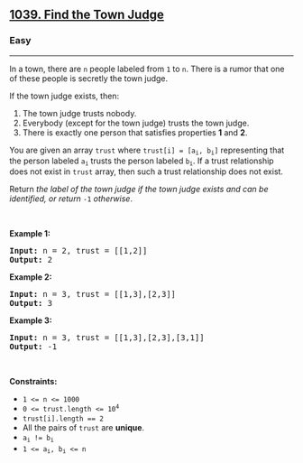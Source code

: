 <h2><a href="https://leetcode.com/problems/find-the-town-judge">1039. Find the Town Judge</a></h2><h3>Easy</h3><hr><p>In a town, there are <code>n</code> people labeled from <code>1</code> to <code>n</code>. There is a rumor that one of these people is secretly the town judge.</p>

<p>If the town judge exists, then:</p>

<ol>
	<li>The town judge trusts nobody.</li>
	<li>Everybody (except for the town judge) trusts the town judge.</li>
	<li>There is exactly one person that satisfies properties <strong>1</strong> and <strong>2</strong>.</li>
</ol>

<p>You are given an array <code>trust</code> where <code>trust[i] = [a<sub>i</sub>, b<sub>i</sub>]</code> representing that the person labeled <code>a<sub>i</sub></code> trusts the person labeled <code>b<sub>i</sub></code>. If a trust relationship does not exist in <code>trust</code> array, then such a trust relationship does not exist.</p>

<p>Return <em>the label of the town judge if the town judge exists and can be identified, or return </em><code>-1</code><em> otherwise</em>.</p>

<p>&nbsp;</p>
<p><strong class="example">Example 1:</strong></p>

<pre>
<strong>Input:</strong> n = 2, trust = [[1,2]]
<strong>Output:</strong> 2
</pre>

<p><strong class="example">Example 2:</strong></p>

<pre>
<strong>Input:</strong> n = 3, trust = [[1,3],[2,3]]
<strong>Output:</strong> 3
</pre>

<p><strong class="example">Example 3:</strong></p>

<pre>
<strong>Input:</strong> n = 3, trust = [[1,3],[2,3],[3,1]]
<strong>Output:</strong> -1
</pre>

<p>&nbsp;</p>
<p><strong>Constraints:</strong></p>

<ul>
	<li><code>1 &lt;= n &lt;= 1000</code></li>
	<li><code>0 &lt;= trust.length &lt;= 10<sup>4</sup></code></li>
	<li><code>trust[i].length == 2</code></li>
	<li>All the pairs of <code>trust</code> are <strong>unique</strong>.</li>
	<li><code>a<sub>i</sub> != b<sub>i</sub></code></li>
	<li><code>1 &lt;= a<sub>i</sub>, b<sub>i</sub> &lt;= n</code></li>
</ul>
